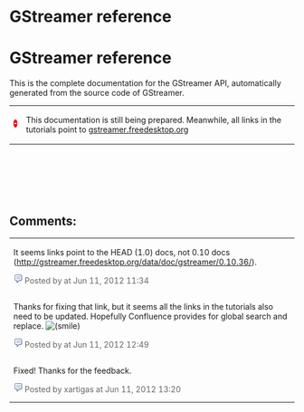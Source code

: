 # GStreamer reference

# GStreamer reference

This is the complete documentation for the GStreamer API, automatically
generated from the source code of GStreamer.

<table>
<tbody>
<tr class="odd">
<td><img src="images/icons/emoticons/forbidden.png" width="16" height="16" /></td>
<td><p>This documentation is still being prepared. Meanwhile, all links in the tutorials point to <a href="http://www.freedesktop.org/software/gstreamer-sdk/data/docs/2012.5/gstreamer-0.10" class="external-link">gstreamer.freedesktop.org</a></p></td>
</tr>
</tbody>
</table>

 

 

 

## Comments:

<table>
<colgroup>
<col width="100%" />
</colgroup>
<tbody>
<tr class="odd">
<td><a href=""></a>
<p>It seems links point to the HEAD (1.0) docs, not 0.10 docs (<a href="http://gstreamer.freedesktop.org/data/doc/gstreamer/0.10.36/" class="uri" class="external-link">http://gstreamer.freedesktop.org/data/doc/gstreamer/0.10.36/</a>).</p>
<div class="smallfont" align="left" style="color: #666666; width: 98%; margin-bottom: 10px;">
<img src="images/icons/contenttypes/comment_16.png" width="16" height="16" /> Posted by at Jun 11, 2012 11:34
</div></td>
</tr>
<tr class="even">
<td><a href=""></a>
<p>Thanks for fixing that link, but it seems all the links in the tutorials also need to be updated. Hopefully Confluence provides for global search and replace. <img src="s/en_GB/3152/1/_/images/icons/emoticons/smile.png" alt="(smile)" class="emoticon emoticon-smile" /></p>
<div class="smallfont" align="left" style="color: #666666; width: 98%; margin-bottom: 10px;">
<img src="images/icons/contenttypes/comment_16.png" width="16" height="16" /> Posted by at Jun 11, 2012 12:49
</div></td>
</tr>
<tr class="odd">
<td><a href=""></a>
<p>Fixed! Thanks for the feedback.</p>
<div class="smallfont" align="left" style="color: #666666; width: 98%; margin-bottom: 10px;">
<img src="images/icons/contenttypes/comment_16.png" width="16" height="16" /> Posted by xartigas at Jun 11, 2012 13:20
</div></td>
</tr>
</tbody>
</table>
